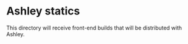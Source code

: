 # Ashley statics

This directory will receive front-end builds that will be distributed with
Ashley.

